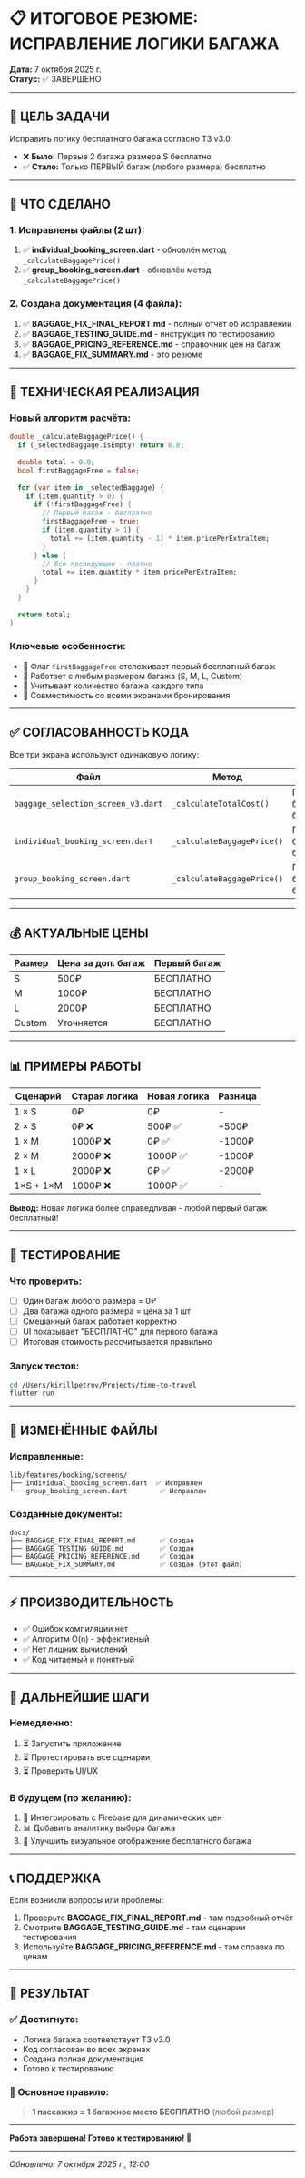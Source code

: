 # 📋 ИТОГОВОЕ РЕЗЮМЕ: ИСПРАВЛЕНИЕ ЛОГИКИ БАГАЖА

**Дата:** 7 октября 2025 г.  
**Статус:** ✅ ЗАВЕРШЕНО

---

## 🎯 ЦЕЛЬ ЗАДАЧИ

Исправить логику бесплатного багажа согласно ТЗ v3.0:
- ❌ **Было:** Первые 2 багажа размера S бесплатно
- ✅ **Стало:** Только ПЕРВЫЙ багаж (любого размера) бесплатно

---

## 📝 ЧТО СДЕЛАНО

### 1. Исправлены файлы (2 шт):
1. ✅ **individual_booking_screen.dart** - обновлён метод `_calculateBaggagePrice()`
2. ✅ **group_booking_screen.dart** - обновлён метод `_calculateBaggagePrice()`

### 2. Создана документация (4 файла):
1. ✅ **BAGGAGE_FIX_FINAL_REPORT.md** - полный отчёт об исправлении
2. ✅ **BAGGAGE_TESTING_GUIDE.md** - инструкция по тестированию
3. ✅ **BAGGAGE_PRICING_REFERENCE.md** - справочник цен на багаж
4. ✅ **BAGGAGE_FIX_SUMMARY.md** - это резюме

---

## 🔧 ТЕХНИЧЕСКАЯ РЕАЛИЗАЦИЯ

### Новый алгоритм расчёта:
```dart
double _calculateBaggagePrice() {
  if (_selectedBaggage.isEmpty) return 0.0;
  
  double total = 0.0;
  bool firstBaggageFree = false;
  
  for (var item in _selectedBaggage) {
    if (item.quantity > 0) {
      if (!firstBaggageFree) {
        // Первый багаж - бесплатно
        firstBaggageFree = true;
        if (item.quantity > 1) {
          total += (item.quantity - 1) * item.pricePerExtraItem;
        }
      } else {
        // Все последующие - платно
        total += item.quantity * item.pricePerExtraItem;
      }
    }
  }
  
  return total;
}
```

### Ключевые особенности:
- 🔹 Флаг `firstBaggageFree` отслеживает первый бесплатный багаж
- 🔹 Работает с любым размером багажа (S, M, L, Custom)
- 🔹 Учитывает количество багажа каждого типа
- 🔹 Совместимость со всеми экранами бронирования

---

## ✅ СОГЛАСОВАННОСТЬ КОДА

Все три экрана используют одинаковую логику:

| Файл | Метод | Логика | Статус |
|------|-------|--------|--------|
| `baggage_selection_screen_v3.dart` | `_calculateTotalCost()` | Первый багаж бесплатно | ✅ |
| `individual_booking_screen.dart` | `_calculateBaggagePrice()` | Первый багаж бесплатно | ✅ |
| `group_booking_screen.dart` | `_calculateBaggagePrice()` | Первый багаж бесплатно | ✅ |

---

## 💰 АКТУАЛЬНЫЕ ЦЕНЫ

| Размер | Цена за доп. багаж | Первый багаж |
|--------|-------------------|--------------|
| S | 500₽ | БЕСПЛАТНО |
| M | 1000₽ | БЕСПЛАТНО |
| L | 2000₽ | БЕСПЛАТНО |
| Custom | Уточняется | БЕСПЛАТНО |

---

## 📊 ПРИМЕРЫ РАБОТЫ

| Сценарий | Старая логика | Новая логика | Разница |
|----------|---------------|--------------|---------|
| 1 × S | 0₽ | 0₽ | - |
| 2 × S | 0₽ ❌ | 500₽ ✅ | +500₽ |
| 1 × M | 1000₽ ❌ | 0₽ ✅ | -1000₽ |
| 2 × M | 2000₽ ❌ | 1000₽ ✅ | -1000₽ |
| 1 × L | 2000₽ ❌ | 0₽ ✅ | -2000₽ |
| 1×S + 1×M | 1000₽ ❌ | 1000₽ ✅ | - |

**Вывод:** Новая логика более справедливая - любой первый багаж бесплатный!

---

## 🧪 ТЕСТИРОВАНИЕ

### Что проверить:
- [ ] Один багаж любого размера = 0₽
- [ ] Два багажа одного размера = цена за 1 шт
- [ ] Смешанный багаж работает корректно
- [ ] UI показывает "БЕСПЛАТНО" для первого багажа
- [ ] Итоговая стоимость рассчитывается правильно

### Запуск тестов:
```bash
cd /Users/kirillpetrov/Projects/time-to-travel
flutter run
```

---

## 📂 ИЗМЕНЁННЫЕ ФАЙЛЫ

### Исправленные:
```
lib/features/booking/screens/
├── individual_booking_screen.dart  ✅ Исправлен
└── group_booking_screen.dart        ✅ Исправлен
```

### Созданные документы:
```
docs/
├── BAGGAGE_FIX_FINAL_REPORT.md      ✅ Создан
├── BAGGAGE_TESTING_GUIDE.md         ✅ Создан
├── BAGGAGE_PRICING_REFERENCE.md     ✅ Создан
└── BAGGAGE_FIX_SUMMARY.md           ✅ Создан (этот файл)
```

---

## ⚡ ПРОИЗВОДИТЕЛЬНОСТЬ

- ✅ Ошибок компиляции нет
- ✅ Алгоритм O(n) - эффективный
- ✅ Нет лишних вычислений
- ✅ Код читаемый и понятный

---

## 🔮 ДАЛЬНЕЙШИЕ ШАГИ

### Немедленно:
1. ⏳ Запустить приложение
2. ⏳ Протестировать все сценарии
3. ⏳ Проверить UI/UX

### В будущем (по желанию):
1. 🔄 Интегрировать с Firebase для динамических цен
2. 📊 Добавить аналитику выбора багажа
3. 🎨 Улучшить визуальное отображение бесплатного багажа

---

## 📞 ПОДДЕРЖКА

Если возникли вопросы или проблемы:
1. Проверьте **BAGGAGE_FIX_FINAL_REPORT.md** - там подробный отчёт
2. Смотрите **BAGGAGE_TESTING_GUIDE.md** - там сценарии тестирования
3. Используйте **BAGGAGE_PRICING_REFERENCE.md** - там справка по ценам

---

## 🎉 РЕЗУЛЬТАТ

### ✅ Достигнуто:
- Логика багажа соответствует ТЗ v3.0
- Код согласован во всех экранах
- Создана полная документация
- Готово к тестированию

### 🎯 Основное правило:
> **1 пассажир = 1 багажное место БЕСПЛАТНО** (любой размер)

---

**Работа завершена! Готово к тестированию! 🚀**

---

_Обновлено: 7 октября 2025 г., 12:00_
